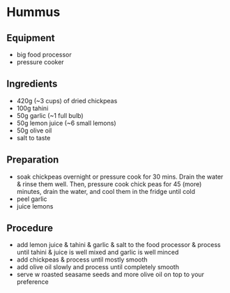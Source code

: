 # Hummus

## Equipment
- big food processor
- pressure cooker

## Ingredients
- 420g (~3 cups) of dried chickpeas
- 100g tahini
- 50g garlic (~1 full bulb)
- 50g lemon juice (~6 small lemons)
- 50g olive oil
- salt to taste

## Preparation
- soak chickpeas overnight or pressure cook for 30 mins. Drain the water & rinse them well. Then, pressure cook chick peas for 45 (more) minutes, drain the water, and cool them in the fridge until cold
- peel garlic
- juice lemons

## Procedure
- add lemon juice & tahini & garlic & salt to the food processor & process until tahini & juice is well mixed and garlic is well minced
- add chickpeas & process until mostly smooth
- add olive oil slowly and process until completely smooth
- serve w roasted seasame seeds and more olive oil on top to your preference